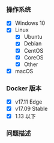 <!--请遵守该模板，不符合规范的问题直接关闭，不予解答-->

### 操作系统

<!-- 将你的操作系统保留，其他的删除 -->

* [x] Windows 10
* [x] Linux
  * [x] Ubuntu
  * [x] Debian
  * [x] CentOS
  * [x] CoreOS
  * [x] Other <!--将 Other 替换为你操作系统名称-->
* [x] macOS

### Docker 版本

<!--选择一项之后，删除其他选项-->

* [x] v17.11 Edge
* [x] v17.09 Stable
* [x] 1.13 以下

### 问题描述

<!--贴出终端执行内容-->
